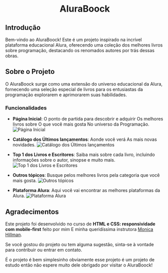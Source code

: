 <h1 align="center"> AluraBoock </h1>

## Introdução

Bem-vindo ao AluraBoock! Este é um projeto inspirado na incrível plataforma educacional Alura, oferecendo uma coleção dos melhores livros sobre programação, destacando os renomados autores por trás dessas obras.

## Sobre o Projeto

O AluraBoock surge como uma extensão do universo educacional da Alura, fornecendo uma seleção especial de livros para os entusiastas da programação explorarem e aprimorarem suas habilidades.

### Funcionalidades

- **Página Inicial**: O ponto de partida para descobrir e adquirir Os melhores livros sobre O que você mais gosta No universo da Programação.
![Página Inicial](https://github.com/RIZONCIO/AluraBoock/assets/61835786/121d1b01-959d-46db-ae83-7eec2eb0ae1d)

- **Catálogo dos Últimos lançamentos**: Aonde você verá As mais novas novidades.
![Catálogo dos Últimos lançamentos](https://github.com/RIZONCIO/AluraBoock/assets/61835786/647dabe4-50c4-4ad0-bab3-b096330013b3)

- **Top 1 dos Livros e Escritores**: Saiba mais sobre cada livro, incluindo informações sobre o autor, sinopse e muito mais.
![Top 1 dos Livros e Escritores](https://github.com/RIZONCIO/AluraBoock/assets/61835786/1361eddf-ee19-4644-b5d3-4fcd936e2b13)

- **Outros tópicos**: Busque pelos melhores livros pela categoria que você mais gosta.
![Outros tópicos](https://github.com/RIZONCIO/AluraBoock/assets/61835786/2a8f0098-9ad1-4b9d-be6a-d6fd748b4b46)

- **Plataforma Alura**: Aqui você vai encontrar as melhores plataformas da Alura.
![Plataforma Alura](https://github.com/RIZONCIO/AluraBoock/assets/61835786/943be196-f5bf-4bbf-b846-f23d16644e76)


## Agradecimentos

Este projeto foi desenvolvido no curso de **HTML e CSS: responsividade com mobile-first** feito por mim E minha queridíssima instrutora [Monica Hillman](https://github.com/MonicaHillman). 

Se você gostou do projeto ou tem alguma sugestão, sinta-se à vontade para contribuir ou entrar em contato.

É o projeto é bem simplesinho obviamente esse projeto é um projeto de estudo então não espere muito dele obrigado por visitar o AluraBoock!
